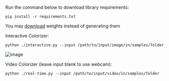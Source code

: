 Run the command below to download library requirements:

`pip install -r requirements.txt`

You may [download](https://drive.google.com/drive/folders/1G1FDq2WTmLzcVaqqzYQniYSuqcvZNATX) weights instead of generating them


Interactive Colorizer:

`python ./interactive.py --input /path/to/input/image/in/samples/folder`


![image](https://github.com/user-attachments/assets/3a4795f6-bfe3-499e-8f67-a726b63d6541)


Video Colorizer (leave input blank to use webcam):

`python ./real-time.py --input /path/to/input/video/in/samples/folder`



